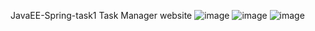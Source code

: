 JavaEE-Spring-task1
Task Manager website
![image](https://github.com/user-attachments/assets/ffdfccbf-84ba-4505-b726-3e7afe2a8720)
![image](https://github.com/user-attachments/assets/71952dbe-b2f0-4ab8-9b0f-f8adea35ab4d)
![image](https://github.com/user-attachments/assets/6ccbeafd-b47b-49bb-9af1-d0c09c400d6d)


